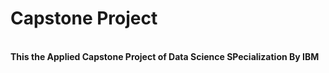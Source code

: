 <h1>Capstone Project</h1>
<br>
<b>This the Applied Capstone Project of Data Science SPecialization By IBM</b>